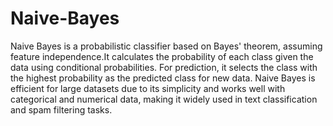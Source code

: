 # Naive-Bayes
Naive Bayes is a probabilistic classifier based on Bayes' theorem, assuming feature independence.It calculates the probability of each class given the data using conditional probabilities. For prediction, it selects the class with the highest probability as the predicted class for new data. Naive Bayes is efficient for large datasets due to its simplicity and works well with categorical and numerical data, making it widely used in text classification and spam filtering tasks.







